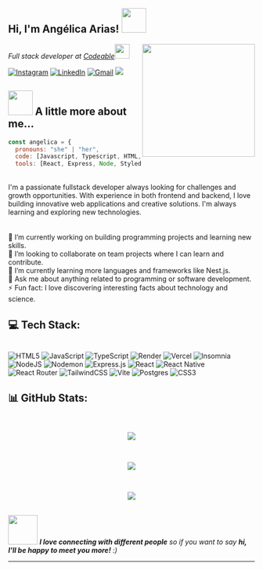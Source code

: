 <h2> Hi, I'm Angélica Arias! <img src="https://media.giphy.com/media/mGcNjsfWAjY5AEZNw6/giphy.gif" width="50"></h2>
<img align='right' src="https://media.giphy.com/media/ieyl9zmCjO4b4t6qoY/giphy.gif" width="230">
<p><em>Full stack developer at <a href="https://www.codeable.la/">Codeable</a><img src="https://media.giphy.com/media/fYSnHlufseco8Fh93Z/giphy.gif" width="30"></em></p>

[![Instagram](https://img.shields.io/badge/Instagram-%23E4405F.svg?logo=Instagram&logoColor=white)](https://instagram.com/angelica.arias33?igsh=MXF4Z3BrdHVveXZ3aw==) [![LinkedIn](https://img.shields.io/badge/LinkedIn-%230077B5.svg?logo=linkedin&logoColor=white)](https://linkedin.com/in/ang%C3%A9licaarias/) [![Gmail](https://img.shields.io/badge/Gmail-%23646CFF.svg?logo=gmail&logoColor=white)](angelica.arias33@gmail.com) [![](https://visitcount.itsvg.in/api?id=AYolimaArias&icon=7&color=10)](https://visitcount.itsvg.in)

## <img src="https://media.giphy.com/media/VgCDAzcKvsR6OM0uWg/giphy.gif" width="50"> A little more about me...  

```javascript
const angelica = {
  pronouns: "she" | "her",
  code: [Javascript, Typescript, HTML, CSS, PostgreSQL],
  tools: [React, Express, Node, Styled-Components, Tailwind]
```
<br>I'm a passionate fullstack developer always looking for challenges and growth opportunities. With experience in both frontend and backend, I love building innovative web applications and creative solutions. I'm always learning and exploring new technologies.<br><br><br>🔭 I’m currently working on building programming projects and learning new skills.<br>👯 I’m looking to collaborate on team projects where I can learn and contribute.<br>🌱 I’m currently learning more languages and frameworks like Nest.js.<br>💬 Ask me about anything related to programming or software development.<br>⚡ Fun fact: I love discovering interesting facts about technology and science.

## 💻 Tech Stack:
<br>![HTML5](https://img.shields.io/badge/html5-%23E34F26.svg?style=flat&logo=html5&logoColor=white) ![JavaScript](https://img.shields.io/badge/javascript-%23323330.svg?style=flat&logo=javascript&logoColor=%23F7DF1E) ![TypeScript](https://img.shields.io/badge/typescript-%23007ACC.svg?style=flat&logo=typescript&logoColor=white) ![Render](https://img.shields.io/badge/Render-%23E34F26.svg?style=flat&logo=render&logoColor=white) ![Vercel](https://img.shields.io/badge/vercel-%23000000.svg?style=flat&logo=vercel&logoColor=white) ![Insomnia](https://img.shields.io/badge/Insomnia-black?style=flat&logo=insomnia&logoColor=5849BE) ![NodeJS](https://img.shields.io/badge/node.js-6DA55F?style=flat&logo=node.js&logoColor=white) ![Nodemon](https://img.shields.io/badge/NODEMON-%23323330.svg?style=flat&logo=nodemon&logoColor=%BBDEAD) ![Express.js](https://img.shields.io/badge/express.js-%23404d59.svg?style=flat&logo=express&logoColor=%2361DAFB) ![React](https://img.shields.io/badge/react-%2320232a.svg?style=flat&logo=react&logoColor=%2361DAFB) ![React Native](https://img.shields.io/badge/react_native-%2320232a.svg?style=flat&logo=react&logoColor=%2361DAFB) ![React Router](https://img.shields.io/badge/React_Router-CA4245?style=flat&logo=react-router&logoColor=white) ![TailwindCSS](https://img.shields.io/badge/tailwindcss-%2338B2AC.svg?style=flat&logo=tailwind-css&logoColor=white) ![Vite](https://img.shields.io/badge/vite-%23646CFF.svg?style=flat&logo=vite&logoColor=white) ![Postgres](https://img.shields.io/badge/postgres-%23316192.svg?style=flat&logo=postgresql&logoColor=white)  ![CSS3](https://img.shields.io/badge/css3-%231572B6.svg?style=flat&logo=css3&logoColor=white) 

## 📊 GitHub Stats:
<br>
<p align="center">
    <img src="https://github-readme-stats.vercel.app/api?username=AYolimaArias&theme=dracula&hide_border=false&include_all_commits=false&count_private=false" />
</p>
<br>
<p align="center">
    <img src="https://github-readme-streak-stats.herokuapp.com/?user=AYolimaArias&theme=dracula&hide_border=false" />
</p>
<br>
<p align="center">
    <img src="https://github-readme-stats.vercel.app/api/top-langs/?username=AYolimaArias&theme=dracula&hide_border=false&include_all_commits=false&count_private=false&layout=compact" />
</p>
<br>
<img src="https://media.giphy.com/media/LnQjpWaON8nhr21vNW/giphy.gif" width="60"> <em><b>I love connecting with different people</b> so if you want to say <b>hi, I'll be happy to meet you more!</b> :)</em>

---


<!-- Proudly created with GPRM ( https://gprm.itsvg.in ) -->
